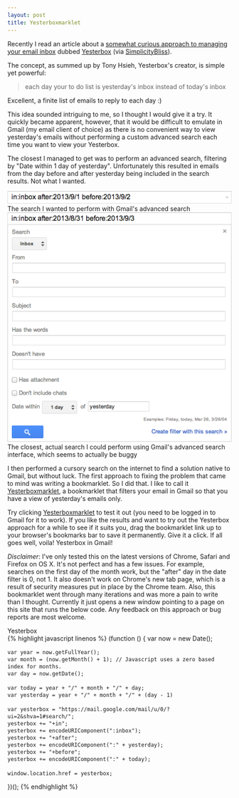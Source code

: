 ```yaml
---
layout: post
title: Yesterboxmarklet
---
```


Recently I read an article about a [somewhat curious approach to managing your
email inbox](http://yesterbox.com/) dubbed [Yesterbox](http://yesterbox.com/)
(via
[SimplicityBliss](http://simplicitybliss.com/2013/06/mastering-email-with-the-yesterbox-technique/)).

The concept, as summed up by Tony Hsieh, Yesterbox's creator, is simple yet
powerful:

>each day your to do list is yesterday's inbox instead of today's inbox

Excellent, a finite list of emails to reply to each day :)

This idea sounded intriguing to me, so I thought I would give it a try. It
quickly became apparent, however, that it would be difficult to emulate in
Gmail (my email client of choice) as there is no convenient way to view
yesterday's emails without performing a custom advanced search each time you
want to view your Yesterbox.

The closest I managed to get was to perform an advanced search, filtering by
"Date within 1 day of yesterday". Unfortunately this resulted in emails from
the day before and after yesterday being included in the search results. Not
what I wanted.

<div class="article-image">
  <img alt="Desired search"
       src="/images/posts/2013-09-02-yesterboxmarklet/desired-search.png">
  <div class="article-image-caption">
    The search I wanted to perform with Gmail's advanced search
  </div>
</div>

<div class="article-image">
  <img alt="Closest search"
       src="/images/posts/2013-09-02-yesterboxmarklet/closest-search.png">
  <div class="article-image-caption">
    The closest, actual search I could perform using Gmail's advanced search
    interface, which seems to actually be buggy
  </div>
</div>

<p>
  I then performed a cursory search on the internet to find a solution native to
  Gmail, but without luck. The first approach to fixing the problem that came to
  mind was writing a bookmarklet. So I did that. I like to call it
  <a href="javascript:window.open('http://markscholtz.com/yesterboxmarklet.html');void(0)" title="Yesterboxmarklet">Yesterboxmarklet</a>,
  a bookmarklet that filters your email in Gmail so that you have a view of
  yesterday's emails only.
</p>

Try clicking
<a href="javascript:window.open('http://markscholtz.com/yesterboxmarklet.html');void(0)" title="Yesterboxmarklet">Yesterboxmarklet</a>
to test it out (you need to be logged in to Gmail for it to work). If you like
the results and want to try out the Yesterbox approach for a while to see if it
suits you, drag the bookmarklet link up to your browser's bookmarks bar to save
it permanently. Give it a click. If all goes well, voila!  Yesterbox in Gmail!

<p class="disclaimer">
  <em>Disclaimer</em>: I've only tested this on the latest versions of Chrome, Safari
  and Firefox on OS X. It's not perfect and has a few issues. For example,
  searches on the first day of the month work, but the "after" day in the date
  filter is 0, not 1. It also doesn't work on Chrome's new tab page, which is a
  result of security measures put in place by the Chrome team. Also, this
  bookmarklet went through many iterations and was more a pain to write than I
  thought.  Currently it just opens a new window pointing to a page on this
  site that runs the below code. Any feedback on this approach or bug reports
  are most welcome.
</p>

<div class="code-header">Yesterbox</div>
{% highlight javascript linenos %}
  (function () {
    var now = new Date();

    var year = now.getFullYear();
    var month = (now.getMonth() + 1); // Javascript uses a zero based index for months.
    var day = now.getDate();

    var today = year + "/" + month + "/" + day;
    var yesterday = year + "/" + month + "/" + (day - 1)

    var yesterbox = "https://mail.google.com/mail/u/0/?ui=2&shva=1#search/";
    yesterbox += "+in";
    yesterbox += encodeURIComponent(":inbox");
    yesterbox += "+after";
    yesterbox += encodeURIComponent(":" + yesterday);
    yesterbox += "+before";
    yesterbox += encodeURIComponent(":" + today);

    window.location.href = yesterbox;
  })();
{% endhighlight %}

